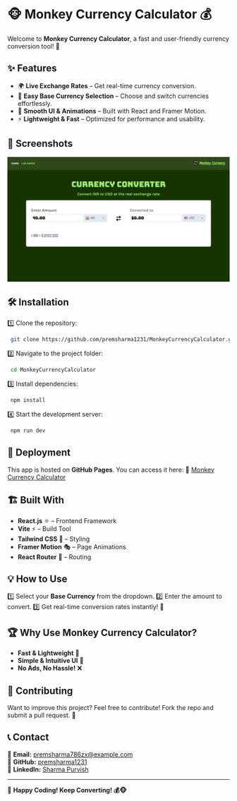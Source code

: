 # 🐵 Monkey Currency Calculator 💰

Welcome to **Monkey Currency Calculator**, a fast and user-friendly currency conversion tool! 🚀

## ✨ Features

- 🌍 **Live Exchange Rates** – Get real-time currency conversion.
- 🔄 **Easy Base Currency Selection** – Choose and switch currencies effortlessly.
- 🎨 **Smooth UI & Animations** – Built with React and Framer Motion.
- ⚡ **Lightweight & Fast** – Optimized for performance and usability.

## 📸 Screenshots

![Monkey Currency Calculator](https://raw.githubusercontent.com/premsharma1231/MonkeyCurrencyCalculator/refs/heads/main/Screenshot%20(220).png)

## 🛠️ Installation

1️⃣ Clone the repository:
```sh
 git clone https://github.com/premsharma1231/MonkeyCurrencyCalculator.git
```

2️⃣ Navigate to the project folder:
```sh
 cd MonkeyCurrencyCalculator
```

3️⃣ Install dependencies:
```sh
 npm install
```

4️⃣ Start the development server:
```sh
 npm run dev
```

## 🚀 Deployment

This app is hosted on **GitHub Pages**. You can access it here:
🔗 [Monkey Currency Calculator](https://premsharma1231.github.io/MonkeyCurrencyCalculator/)

## 🏗️ Built With

- **React.js** ⚛️ – Frontend Framework
- **Vite** ⚡ – Build Tool
- **Tailwind CSS** 🎨 – Styling
- **Framer Motion** 🎭 – Page Animations
- **React Router** 🚏 – Routing

## 💡 How to Use

1️⃣ Select your **Base Currency** from the dropdown.
2️⃣ Enter the amount to convert.
3️⃣ Get real-time conversion rates instantly! 🚀

## 🏆 Why Use Monkey Currency Calculator?

- **Fast & Lightweight** 🚀
- **Simple & Intuitive UI** 🎨
- **No Ads, No Hassle!** ❌

## 🤝 Contributing

Want to improve this project? Feel free to contribute! Fork the repo and submit a pull request. 🙌

## 📞 Contact

📧 **Email:** premsharma786zx@example.com  
🔗 **GitHub:** [premsharma1231](https://github.com/premsharma1231)  
🔗 **LinkedIn:** [Sharma Purvish](https://www.linkedin.com/in/sharma-purvish-591120248/)

---
🚀 **Happy Coding! Keep Converting! 💰🐵**
